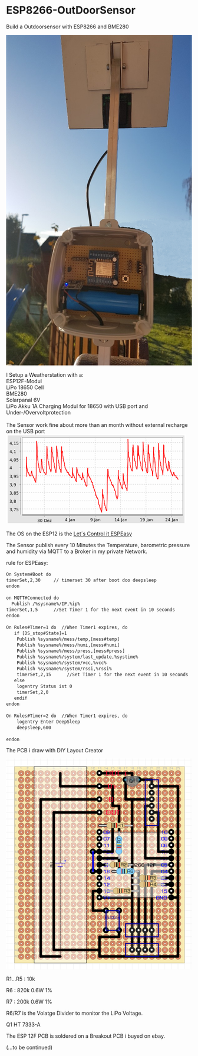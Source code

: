 # ESP8266-OutDoorSensor
Build a Outdoorsensor with ESP8266 and BME280

![Screenshot](weatherstation_1.png)

I Setup a Weatherstation with a: <br>
ESP12F-Modul <br>
LiPo 18650 Cell <br>
BME280 <br>
Solarpanal 6V <br>
LiPo Akku 1A Charging Modul for 18650 with USB port and Under-/Overvoltprotection <br>
<br>
The Sensor work fine about more than an month without external recharge on the USB port
![Screenshot](VCC.png)
<br>
<br>
The OS on the ESP12 is the [Let´s Control it ESPEasy](https://github.com/letscontrolit/ESPEasy)<br>

The Sensor publish every 10 Minutes the Temperature, barometric pressure and humidity via MQTT to a Broker in my private Network.  

rule for ESPEasy:

```
On System#Boot do
timerSet,2,30     // timerset 30 after boot doo deepsleep
endon

on MQTT#Connected do
  Publish /%sysname%/IP,%ip%
timerSet,1,5      //Set Timer 1 for the next event in 10 seconds
endon  

On Rules#Timer=1 do  //When Timer1 expires, do
   if [DS_stop#State]=1
    Publish %sysname%/mess/temp,[mess#temp]
    Publish %sysname%/mess/humi,[mess#humi]
    Publish %sysname%/mess/press,[mess#press]
    Publish %sysname%/system/last_update,%systime%
    Publish %sysname%/system/vcc,%vcc%
    Publish %sysname%/system/rssi,%rssi%
    timerSet,2,15      //Set Timer 1 for the next event in 10 seconds
   else
    logentry Status ist 0
    timerSet,2,0
   endif
endon

On Rules#Timer=2 do  //When Timer1 expires, do
    logentry Enter DeepSleep
    deepsleep,600 
    
endon
```
The PCB i draw with DIY Layout Creator

![Screenshot](outdoor_sensor1.PNG)

R1...R5 : 10k

R6      : 820k 0.6W 1%

R7      : 200k 0.6W 1%

R6/R7 is the Volatge Divider to monitor the LiPo Voltage.

Q1 HT 7333-A

The ESP 12F PCB is soldered on a Breakout PCB i buyed on ebay.

(...to be continued)

